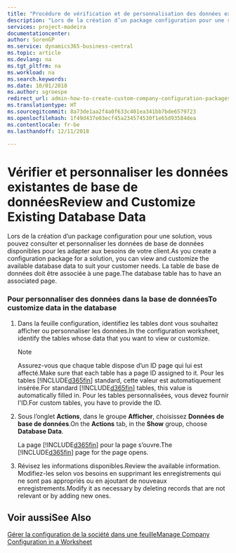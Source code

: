 ```yaml
---
title: "Procédure de vérification et de personnalisation des données existantes de base de données | Microsoft Docs"
description: "Lors de la création d’un package configuration pour une solution, vous pouvez consulter et personnaliser les données de base de données disponibles pour les adapter aux besoins de votre client. La table de base de données doit être associée à une page."
services: project-madeira
documentationcenter: 
author: SorenGP
ms.service: dynamics365-business-central
ms.topic: article
ms.devlang: na
ms.tgt_pltfrm: na
ms.workload: na
ms.search.keywords: 
ms.date: 10/01/2018
ms.author: sgroespe
redirect_url: admin-how-to-create-custom-company-configuration-packages
ms.translationtype: HT
ms.sourcegitcommit: 8a73de1aa2f4a0f633c401ea341bb7bde6579723
ms.openlocfilehash: 1f49d437e03ecf45a234574530f1e65d93584dea
ms.contentlocale: fr-be
ms.lasthandoff: 12/11/2018

---
```

# <a name="review-and-customize-existing-database-data"></a><span data-ttu-id="4e30b-104">Vérifier et personnaliser les données existantes de base de données</span><span class="sxs-lookup"><span data-stu-id="4e30b-104">Review and Customize Existing Database Data</span></span>
<span data-ttu-id="4e30b-105">Lors de la création d’un package configuration pour une solution, vous pouvez consulter et personnaliser les données de base de données disponibles pour les adapter aux besoins de votre client.</span><span class="sxs-lookup"><span data-stu-id="4e30b-105">As you create a configuration package for a solution, you can view and customize the available database data to suit your customer needs.</span></span> <span data-ttu-id="4e30b-106">La table de base de données doit être associée à une page.</span><span class="sxs-lookup"><span data-stu-id="4e30b-106">The database table has to have an associated page.</span></span>  

### <a name="to-customize-data-in-the-database"></a><span data-ttu-id="4e30b-107">Pour personnaliser des données dans la base de données</span><span class="sxs-lookup"><span data-stu-id="4e30b-107">To customize data in the database</span></span>  

1.  <span data-ttu-id="4e30b-108">Dans la feuille configuration, identifiez les tables dont vous souhaitez afficher ou personnaliser les données.</span><span class="sxs-lookup"><span data-stu-id="4e30b-108">In the configuration worksheet, identify the tables whose data that you want to view or customize.</span></span>  

    > [!NOTE]  
    >  <span data-ttu-id="4e30b-109">Assurez-vous que chaque table dispose d’un ID page qui lui est affecté.</span><span class="sxs-lookup"><span data-stu-id="4e30b-109">Make sure that each table has a page ID assigned to it.</span></span> <span data-ttu-id="4e30b-110">Pour les tables [!INCLUDE[d365fin](includes/d365fin_md.md)] standard, cette valeur est automatiquement insérée.</span><span class="sxs-lookup"><span data-stu-id="4e30b-110">For standard [!INCLUDE[d365fin](includes/d365fin_md.md)] tables, this value is automatically filled in.</span></span> <span data-ttu-id="4e30b-111">Pour les tables personnalisées, vous devez fournir l'ID.</span><span class="sxs-lookup"><span data-stu-id="4e30b-111">For custom tables, you have to provide the ID.</span></span>  

2.  <span data-ttu-id="4e30b-112">Sous l’onglet **Actions**, dans le groupe **Afficher**, choisissez **Données de base de données**.</span><span class="sxs-lookup"><span data-stu-id="4e30b-112">On the **Actions** tab, in the **Show** group, choose **Database Data**.</span></span>  

     <span data-ttu-id="4e30b-113">La page [!INCLUDE[d365fin](includes/d365fin_md.md)] pour la page s’ouvre.</span><span class="sxs-lookup"><span data-stu-id="4e30b-113">The [!INCLUDE[d365fin](includes/d365fin_md.md)] page for the page opens.</span></span>  

3.  <span data-ttu-id="4e30b-114">Révisez les informations disponibles.</span><span class="sxs-lookup"><span data-stu-id="4e30b-114">Review the available information.</span></span> <span data-ttu-id="4e30b-115">Modifiez-les selon vos besoins en supprimant les enregistrements qui ne sont pas appropriés ou en ajoutant de nouveaux enregistrements.</span><span class="sxs-lookup"><span data-stu-id="4e30b-115">Modify it as necessary by deleting records that are not relevant or by adding new ones.</span></span>  

## <a name="see-also"></a><span data-ttu-id="4e30b-116">Voir aussi</span><span class="sxs-lookup"><span data-stu-id="4e30b-116">See Also</span></span>  
 [<span data-ttu-id="4e30b-117">Gérer la configuration de la société dans une feuille</span><span class="sxs-lookup"><span data-stu-id="4e30b-117">Manage Company Configuration in a Worksheet</span></span>](admin-how-to-manage-company-configuration-in-a-worksheet.md)


